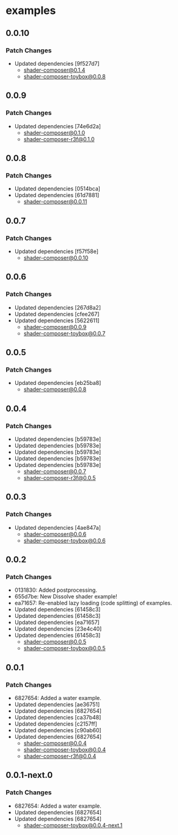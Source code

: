 # examples

## 0.0.10

### Patch Changes

- Updated dependencies [9f527d7]
  - shader-composer@0.1.4
  - shader-composer-toybox@0.0.8

## 0.0.9

### Patch Changes

- Updated dependencies [74e6d2a]
  - shader-composer@0.1.0
  - shader-composer-r3f@0.1.0

## 0.0.8

### Patch Changes

- Updated dependencies [0514bca]
- Updated dependencies [61d7881]
  - shader-composer@0.0.11

## 0.0.7

### Patch Changes

- Updated dependencies [f57f58e]
  - shader-composer@0.0.10

## 0.0.6

### Patch Changes

- Updated dependencies [267d8a2]
- Updated dependencies [cfee267]
- Updated dependencies [5622611]
  - shader-composer@0.0.9
  - shader-composer-toybox@0.0.7

## 0.0.5

### Patch Changes

- Updated dependencies [eb25ba8]
  - shader-composer@0.0.8

## 0.0.4

### Patch Changes

- Updated dependencies [b59783e]
- Updated dependencies [b59783e]
- Updated dependencies [b59783e]
- Updated dependencies [b59783e]
- Updated dependencies [b59783e]
  - shader-composer@0.0.7
  - shader-composer-r3f@0.0.5

## 0.0.3

### Patch Changes

- Updated dependencies [4ae847a]
  - shader-composer@0.0.6
  - shader-composer-toybox@0.0.6

## 0.0.2

### Patch Changes

- 0131830: Added postprocessing.
- 655d7be: New Dissolve shader example!
- ea71657: Re-enabled lazy loading (code splitting) of examples.
- Updated dependencies [61458c3]
- Updated dependencies [61458c3]
- Updated dependencies [ea71657]
- Updated dependencies [23e4c40]
- Updated dependencies [61458c3]
  - shader-composer@0.0.5
  - shader-composer-toybox@0.0.5

## 0.0.1

### Patch Changes

- 6827654: Added a water example.
- Updated dependencies [ae36751]
- Updated dependencies [6827654]
- Updated dependencies [ca37b48]
- Updated dependencies [c2157ff]
- Updated dependencies [c90ab60]
- Updated dependencies [6827654]
  - shader-composer@0.0.4
  - shader-composer-toybox@0.0.4
  - shader-composer-r3f@0.0.4

## 0.0.1-next.0

### Patch Changes

- 6827654: Added a water example.
- Updated dependencies [6827654]
- Updated dependencies [6827654]
  - shader-composer-toybox@0.0.4-next.1
